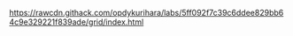 https://rawcdn.githack.com/opdykurihara/labs/5ff092f7c39c6ddee829bb64c9e329221f839ade/grid/index.html